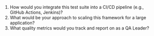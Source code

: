 1. How would you integrate this test suite into a CI/CD pipeline (e.g., GitHub Actions,
Jenkins)?
2. What would be your approach to scaling this framework for a large application?
3. What quality metrics would you track and report on as a QA Leader?